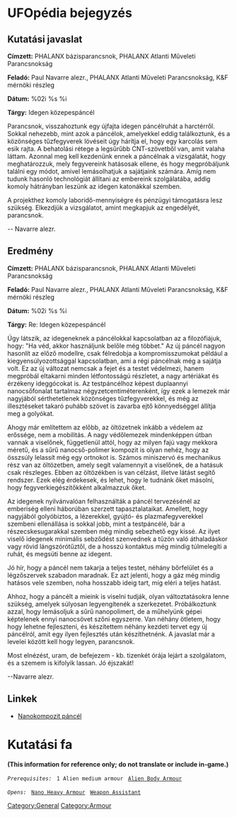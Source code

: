 # UFOpédia bejegyzés

## Kutatási javaslat

**Címzett:** PHALANX bázisparancsnok, PHALANX Atlanti Műveleti
Parancsnokság

**Feladó:** Paul Navarre alezr., PHALANX Atlanti Műveleti Parancsnokság,
K&F mérnöki részleg

**Dátum:** %02i %s %i

**Tárgy:** Idegen közepespáncél

Parancsnok, visszahoztunk egy újfajta idegen páncélruhát a harctérről.
Sokkal nehezebb, mint azok a páncélok, amelyekkel eddig találkoztunk, és
a közönséges tűzfegyverek lövéseit úgy hárítja el, hogy egy karcolás sem
esik rajta. A behatolási rétege a legsűrűbb CNT-szövetből van, amit
valaha láttam. Azonnal meg kell kezdenünk ennek a páncélnak a
vizsgálatát, hogy meghatározzuk, mely fegyvereink hatásosak ellene, és
hogy megpróbáljunk találni egy módot, amivel lemásolhatjuk a sajátjaink
számára. Amíg nem tudunk hasonló technológiát állítani az embereink
szolgálatába, addig komoly hátrányban leszünk az idegen katonákkal
szemben.

A projekthez komoly laboridő-mennyiségre és pénzügyi támogatásra lesz
szükség. Elkezdjük a vizsgálatot, amint megkapjuk az engedélyét,
parancsnok.

-- Navarre alezr.

## Eredmény

**Címzett:** PHALANX bázisparancsnok, PHALANX Atlanti Műveleti
Parancsnokság

**Feladó:** Paul Navarre alezr., PHALANX Atlanti Műveleti Parancsnokság,
K&F mérnöki részleg

**Dátum:** %02i %s %i

**Tárgy:** Re: Idegen közepespáncél

Úgy látszik, az idegeneknek a páncélokkal kapcsolatban az a
filozófiájuk, hogy: "Ha véd, akkor használjunk belőle még többet." Az új
páncél nagyon hasonlít az előző modellre, csak félredobja a
kompromisszumokat például a kiegyensúlyozottsággal kapcsolatban, ami a
régi páncélnak még a sajátja volt. Ez az új változat nemcsak a fejet és
a testet védelmezi, hanem megpróbál eltakarni minden létfontosságú
részletet, a nagy artériákat és érzékeny ideggócokat is. Az
testpáncélhoz képest duplaannyi nanocsőfonalat tartalmaz
négyzetcentiméterenként, így ezek a lemezek már nagyjából sérthetetlenek
közönséges tűzfegyverekkel, és még az illesztéseket takaró puhább szövet
is zavarba ejtő könnyedséggel állítja meg a golyókat.

Ahogy már említettem az előbb, az öltözetnek inkább a védelem az
erőssége, nem a mobilitás. A nagy védőlemezek mindenképpen útban vannak
a viselőnek, függetlenül attól, hogy az milyen fajú vagy mekkora méretű,
és a sűrű nanocső-polimer kompozit is olyan nehéz, hogy az összsúly
lelassít még egy ortnokot is. Számos miniszervó és mechanikus rész van
az öltözetben, amely segít valamennyit a viselőnek, de a hatásuk csak
részleges. Ebben az öltözékben is van célzást, illetve látást segítő
rendszer. Ezek elég érdekesek, és lehet, hogy le tudnánk őket másolni,
hogy fegyverkiegészítőkként alkalmazzuk őket.

Az idegenek nyilvánvalóan felhasználták a páncél tervezésénél az
emberiség elleni háborúban szerzett tapasztalataikat. Amellett, hogy
nagyjából golyóbiztos, a lézerekkel, gyújtó- és plazmafegyverekkel
szembeni ellenállása is sokkal jobb, mint a testpáncélé, bár a
részecskesugarakkal szemben még mindig sebezhető egy kissé. Az ilyet
viselő idegenek minimális sebződést szenvednek a tűzön való áthaladáskor
vagy rövid lángszórótűztől, de a hosszú kontaktus még mindig túlmelegíti
a ruhát, és megsüti benne az idegent.

Jó hír, hogy a páncél nem takarja a teljes testet, néhány bőrfelület és
a légzőszervek szabadon maradnak. Ez azt jelenti, hogy a gáz még mindig
hatásos vele szemben, noha hosszabb ideig tart, míg eléri a teljes
hatást.

Ahhoz, hogy a páncélt a mieink is viselni tudják, olyan változtatásokra
lenne szükség, amelyek súlyosan legyengítenék a szerkezetet.
Próbálkoztunk azzal, hogy lemásoljuk a sűrű nanopolimert, de a műhelyünk
gépei képtelenek ennyi nanocsövet szőni egyszerre. Van néhány ötletem,
hogy hogy lehetne fejleszteni, és készítettem néhány kezdeti tervet egy
új páncélról, amit egy ilyen fejlesztés után készíthetnénk. A javaslat
már a levelei között kell hogy legyen, parancsnok.

Most elnézést, uram, de befejezem - kb. tizenkét órája lejárt a
szolgálatom, és a szemem is kifolyik lassan. Jó éjszakát!

--Navarre alezr.

## Linkek

- [Nanokompozit
  páncél](Felszerelés/Páncélok/Nanokompozit_páncél "wikilink")

# Kutatási fa

**(This information for reference only; do not translate or include
in-game.)**

*`Prerequisites:`*
` 1 Alien medium armour`
` `[`Alien Body Armour`](Equipment/Armour/Alien_Body_Armour "wikilink")

*`Opens:`*
` `[`Nano Heavy Armour`](Translation:nano_heavy_armour_txt/en "wikilink")
` `[`Weapon Assistant`](Equipment/Misc/Weapon_Assistant "wikilink")

[Category:General](Category:General "wikilink")
[Category:Armour](Category:Armour "wikilink")